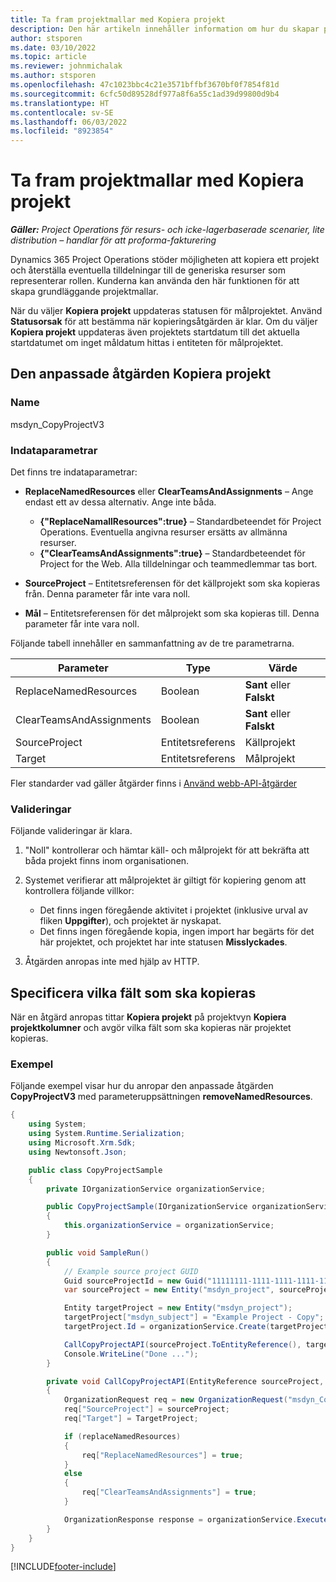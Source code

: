 ```yaml
---
title: Ta fram projektmallar med Kopiera projekt
description: Den här artikeln innehåller information om hur du skapar projektmallar med hjälp av den anpassade åtgärden Kopiera projekt.
author: stsporen
ms.date: 03/10/2022
ms.topic: article
ms.reviewer: johnmichalak
ms.author: stsporen
ms.openlocfilehash: 47c1023bbc4c21e3571bffbf3670bf0f7854f81d
ms.sourcegitcommit: 6cfc50d89528df977a8f6a55c1ad39d99800d9b4
ms.translationtype: HT
ms.contentlocale: sv-SE
ms.lasthandoff: 06/03/2022
ms.locfileid: "8923854"
---
```

# <a name="develop-project-templates-with-copy-project"></a>Ta fram projektmallar med Kopiera projekt

_**Gäller:** Project Operations för resurs- och icke-lagerbaserade scenarier, lite distribution – handlar för att proforma-fakturering_

Dynamics 365 Project Operations stöder möjligheten att kopiera ett projekt och återställa eventuella tilldelningar till de generiska resurser som representerar rollen. Kunderna kan använda den här funktionen för att skapa grundläggande projektmallar.

När du väljer **Kopiera projekt** uppdateras statusen för målprojektet. Använd **Statusorsak** för att bestämma när kopieringsåtgärden är klar. Om du väljer **Kopiera projekt** uppdateras även projektets startdatum till det aktuella startdatumet om inget måldatum hittas i entiteten för målprojektet.

## <a name="copy-project-custom-action"></a>Den anpassade åtgärden Kopiera projekt

### <a name="name"></a>Name 

msdyn\_CopyProjectV3

### <a name="input-parameters"></a>Indataparametrar

Det finns tre indataparametrar:

- **ReplaceNamedResources** eller **ClearTeamsAndAssignments** – Ange endast ett av dessa alternativ. Ange inte båda.

    - **\{"ReplaceNamallResources":true\}** – Standardbeteendet för Project Operations. Eventuella angivna resurser ersätts av allmänna resurser.
    - **\{"ClearTeamsAndAssignments":true\}** – Standardbeteendet för Project for the Web. Alla tilldelningar och teammedlemmar tas bort.

- **SourceProject** – Entitetsreferensen för det källprojekt som ska kopieras från. Denna parameter får inte vara noll.
- **Mål** – Entitetsreferensen för det målprojekt som ska kopieras till. Denna parameter får inte vara noll.

Följande tabell innehåller en sammanfattning av de tre parametrarna.

| Parameter                | Type             | Värde                 |
|--------------------------|------------------|-----------------------|
| ReplaceNamedResources    | Boolean          | **Sant** eller **Falskt** |
| ClearTeamsAndAssignments | Boolean          | **Sant** eller **Falskt** |
| SourceProject            | Entitetsreferens | Källprojekt    |
| Target                   | Entitetsreferens | Målprojekt    |

Fler standarder vad gäller åtgärder finns i [Använd webb-API-åtgärder](/powerapps/developer/common-data-service/webapi/use-web-api-actions)

### <a name="validations"></a>Valideringar

Följande valideringar är klara.

1. "Noll" kontrollerar och hämtar käll- och målprojekt för att bekräfta att båda projekt finns inom organisationen.
2. Systemet verifierar att målprojektet är giltigt för kopiering genom att kontrollera följande villkor:

    - Det finns ingen föregående aktivitet i projektet (inklusive urval av fliken **Uppgifter**), och projektet är nyskapat.
    - Det finns ingen föregående kopia, ingen import har begärts för det här projektet, och projektet har inte statusen **Misslyckades**.

3. Åtgärden anropas inte med hjälp av HTTP.

## <a name="specify-fields-to-copy"></a>Specificera vilka fält som ska kopieras

När en åtgärd anropas tittar **Kopiera projekt** på projektvyn **Kopiera projektkolumner** och avgör vilka fält som ska kopieras när projektet kopieras.

### <a name="example"></a>Exempel

Följande exempel visar hur du anropar den anpassade åtgärden **CopyProjectV3** med parameteruppsättningen **removeNamedResources**.

```C#
{
    using System;
    using System.Runtime.Serialization;
    using Microsoft.Xrm.Sdk;
    using Newtonsoft.Json;

    public class CopyProjectSample
    {
        private IOrganizationService organizationService;

        public CopyProjectSample(IOrganizationService organizationService)
        {
            this.organizationService = organizationService;
        }

        public void SampleRun()
        {
            // Example source project GUID
            Guid sourceProjectId = new Guid("11111111-1111-1111-1111-111111111111");
            var sourceProject = new Entity("msdyn_project", sourceProjectId);

            Entity targetProject = new Entity("msdyn_project");
            targetProject["msdyn_subject"] = "Example Project - Copy";
            targetProject.Id = organizationService.Create(targetProject);

            CallCopyProjectAPI(sourceProject.ToEntityReference(), targetProject.ToEntityReference(), copyOption, true, false);
            Console.WriteLine("Done ...");
        }

        private void CallCopyProjectAPI(EntityReference sourceProject, EntityReference TargetProject, bool replaceNamedResources = true, bool clearTeamsAndAssignments = false)
        {
            OrganizationRequest req = new OrganizationRequest("msdyn_CopyProjectV3");
            req["SourceProject"] = sourceProject;
            req["Target"] = TargetProject;

            if (replaceNamedResources)
            {
                req["ReplaceNamedResources"] = true;
            }
            else
            {
                req["ClearTeamsAndAssignments"] = true;
            }

            OrganizationResponse response = organizationService.Execute(req);
        }
    }
}
```

[!INCLUDE[footer-include](../includes/footer-banner.md)]
